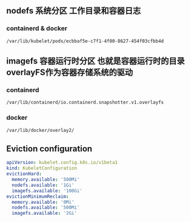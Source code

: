 ## nodefs 系统分区 工作目录和容器日志

### containerd & docker

`/var/lib/kubelet/pods/ecbbaf5e-c7f1-4f00-8627-454f03cfbb4d`

## imagefs 容器运行时分区 也就是容器运行时的目录 overlayFS作为容器存储系统的驱动 
<!-- 两层结构 容器可写层和镜像层 镜像层 是 readonly 的-->
<!-- 不同的容器运行时目录的区别 -->
### containerd 

`/var/lib/containerd/io.containerd.snapshotter.v1.overlayfs`

### docker

`/var/lib/docker/overlay2/`

## Eviction configuration

```yaml
apiVersion: kubelet.config.k8s.io/v1beta1
kind: KubeletConfiguration
evictionHard:
  memory.available: '500Mi'
  nodefs.available: '1Gi'
  imagefs.available: '100Gi'
evictionMinimumReclaim:
  memory.available: '0Mi'
  nodefs.available: '500Mi'
  imagefs.available: '2Gi'
```
